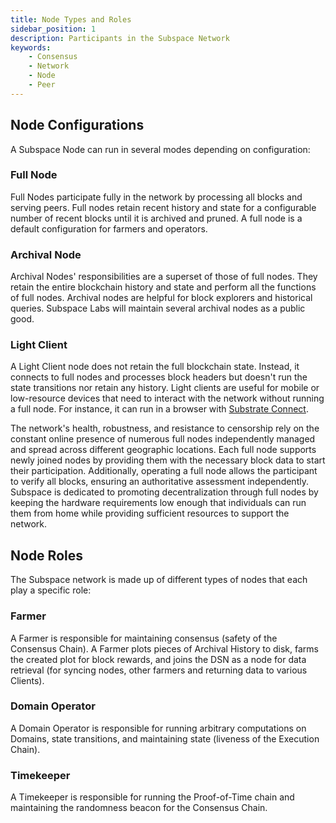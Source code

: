 ```yaml
---
title: Node Types and Roles
sidebar_position: 1
description: Participants in the Subspace Network
keywords:
    - Consensus
    - Network
    - Node
    - Peer
---
```


## Node Configurations
A Subspace Node can run in several modes depending on configuration:

### Full Node

Full Nodes participate fully in the network by processing all blocks and serving peers. Full nodes retain recent history and state for a configurable number of recent blocks until it is archived and pruned. A full node is a default configuration for farmers and operators.

### Archival Node

Archival Nodes' responsibilities are a superset of those of full nodes. They retain the entire blockchain history and state and perform all the functions of full nodes. Archival nodes are helpful for block explorers and historical queries. Subspace Labs will maintain several archival nodes as a public good.

### Light Client

A Light Client node does not retain the full blockchain state. Instead, it connects to full nodes and processes block headers but doesn't run the state transitions nor retain any history. Light clients are useful for mobile or low-resource devices that need to interact with the network without running a full node. For instance, it can run in a browser with [Substrate Connect](https://github.com/paritytech/substrate-connect).

The network's health, robustness, and resistance to censorship rely on the constant online presence of numerous full nodes independently managed and spread across different geographic locations. Each full node supports newly joined nodes by providing them with the necessary block data to start their participation. Additionally, operating a full node allows the participant to verify all blocks, ensuring an authoritative assessment independently.
Subspace is dedicated to promoting decentralization through full nodes by keeping the hardware requirements low enough that individuals can run them from home while providing sufficient resources to support the network.

## Node Roles

The Subspace network is made up of different types of nodes that each play a specific role:

### Farmer

A Farmer is responsible for maintaining consensus (safety of the Consensus Chain). A Farmer plots pieces of Archival History to disk, farms the created plot for block rewards, and joins the DSN as a node for data retrieval (for syncing nodes, other farmers and returning data to various Clients).

### Domain Operator

A Domain Operator is responsible for running arbitrary computations on Domains, state transitions, and maintaining state (liveness of the Execution Chain).

### Timekeeper
A Timekeeper is responsible for running the Proof-of-Time chain and maintaining the randomness beacon for the Consensus Chain.
